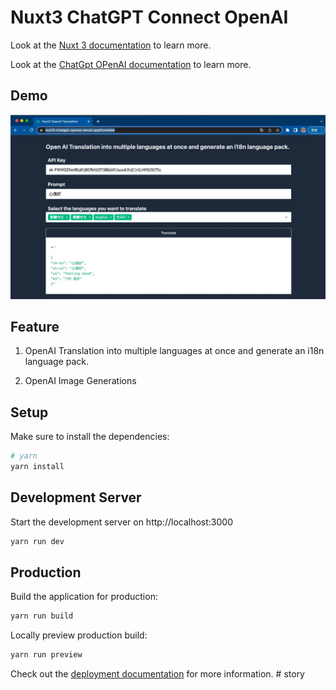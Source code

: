 # Nuxt3 ChatGPT Connect OpenAI 
Look at the [Nuxt 3 documentation](https://nuxt.com/docs/getting-started/introduction) to learn more.

Look at the [ChatGpt OPenAI documentation](https://platform.openai.com/account/api-keys) to learn more.

## Demo

![Preview 1](/demo/demo_translate.png)

## Feature

1. OpenAI Translation into multiple languages at once and generate an i18n language pack.

2. OpenAI Image Generations

## Setup

Make sure to install the dependencies:

```bash
# yarn
yarn install
```

## Development Server

Start the development server on http://localhost:3000

```bash
yarn run dev
```

## Production

Build the application for production:

```bash
yarn run build
```

Locally preview production build:

```bash
yarn run preview
```

Check out the [deployment documentation](https://nuxt.com/docs/getting-started/deployment) for more information.
#   s t o r y 
 
 